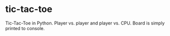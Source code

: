 # tic-tac-toe
Tic-Tac-Toe in Python. Player vs. player and player vs. CPU. Board is simply printed to console.
